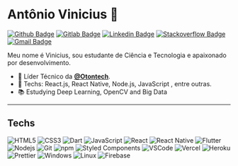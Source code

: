 # Antônio Vinicius 🖖

[![Github Badge](https://img.shields.io/badge/-Github-000?style=flat-square&logo=Github&logoColor=white&link=https://github.com/antoniovini)](https://github.com/antoniovini)
[![Gitlab Badge](https://img.shields.io/badge/-Gitlab-F6C600?style=flat-square&logo=Gitlab&logoColor=white&link=https://gitlab.com/antoniovini)](https://gitlab.com/antoniovini)
[![Linkedin Badge](https://img.shields.io/badge/-LinkedIn-blue?style=flat-square&logo=Linkedin&logoColor=white&link=https://www.linkedin.com/in/antoniovini/)](https://www.linkedin.com/in/antoniovini/)
[![Stackoverflow Badge](https://img.shields.io/badge/-Stackoverflow-4CA143?style=flat-square&logo=Stackoverflow&logoColor=white&link=https://pt.stackoverflow.com/users/175220/antonio-vinicius)](https://pt.stackoverflow.com/users/175220/antonio-vinicius)
[![Gmail Badge](https://img.shields.io/badge/-Gmail-c14438?style=flat-square&logo=Gmail&logoColor=white&link=mailto:antoniovinicius1801@gmail.com)](mailto:antoniovinicius1801@gmail.com)


Meu nome é Vinicius, sou estudante de Ciência e Tecnologia e apaixonado por desenvolvimento.

- 📌 Líder Técnico da **[@Otontech](https://github.com/otontech)**.
- 📒 Techs: React.js, React Native, Node.js, JavaScript , entre outras.
- 📚 Estudying Deep Learning, OpenCV and Big Data

---

## Techs

  ![HTML5](https://img.shields.io/badge/-HTML5-E34F26?style=flat-square&logo=html5&logoColor=white)
  ![CSS3](https://img.shields.io/badge/-CSS3-549FDE?style=flat-square&logo=css3&logoColor=white)
  ![Dart](https://img.shields.io/badge/-Dart-00569e?style=flat-square&logo=dart&logoColor=fff)
  ![JavaScript](https://img.shields.io/badge/-JavaScript-F7B93E?style=flat-square&logo=javascript&logoColor=fff)
  ![React](https://img.shields.io/badge/-React.js-45b8d8?style=flat-square&logo=react&logoColor=white)
  ![React Native](https://img.shields.io/badge/-React%20Native-45b8d8?style=flat-square&logo=react&logoColor=white)
  ![Flutter](https://img.shields.io/badge/-Flutter-00569e?style=flat-square&logo=flutter&logoColor=white)
  ![Nodejs](https://img.shields.io/badge/-Node.js-43853d?style=flat-square&logo=Node.js&logoColor=white)
  ![Git](https://img.shields.io/badge/-Git-F05032?style=flat-square&logo=git&logoColor=white)
  ![npm](https://img.shields.io/badge/-NPM-CB3837?style=flat-square&logo=npm&logoColor=white)
  ![Styled Components](https://img.shields.io/badge/-Styled_Components-db7092?style=flat-square&logo=styled-components&logoColor=white)
  ![VSCode](https://img.shields.io/badge/-VSCode-0085D1?style=flat-square&logo=visual-studio-code&logoColor=white)
  ![Vercel](https://img.shields.io/badge/-Vercel-000?style=flat-square&logo=vercel&logoColor=white)
  ![Heroku](https://img.shields.io/badge/-Heroku-430098?style=flat-square&logo=heroku&logoColor=white)
  ![Prettier](https://img.shields.io/badge/-Prettier-1A2B34?style=flat-square&logo=prettier&logoColor=white)
  ![Windows](https://img.shields.io/badge/-Windows-00ADEF?style=flat-square&logo=windows&logoColor=white)
  ![Linux](https://img.shields.io/badge/-Linux-16C60C?style=flat-square&logo=linux&logoColor=white)
  ![Firebase](https://img.shields.io/badge/-Firebase-F6C600?style=flat-square&logo=firebase&logoColor=white)
  <!-- ![Angular](https://img.shields.io/badge/-Angular-EE1717?style=flat-square&logo=angular&logoColor=white) -->
  <!-- ![Ionic](https://img.shields.io/badge/-Ionic-4BA6DA?style=flat-square&logo=ionic&logoColor=white) -->
</details>





